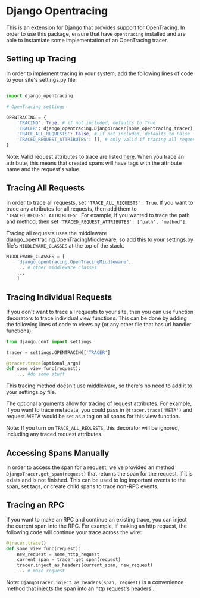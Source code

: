 # Django Opentracing

This is an extension for Django that provides support for OpenTracing. In order to use this package, ensure that have `opentracing` installed and are able to instantiate some implementation of an OpenTracing tracer. 

## Setting up Tracing

In order to implement tracing in your system, add the following lines of code to your site's settings.py file:

```python

import django_opentracing

# OpenTracing settings

OPENTRACING = {
    'TRACING': True, # if not included, defaults to True
    'TRACER': django_opentracing.DjangoTracer(some_opentracing_tracer), # you can use any valid opentracing tracer implementation
    'TRACE_ALL_REQUESTS': False, # if not included, defaults to False
    'TRACED_REQUEST_ATTRIBUTES': [], # only valid if tracing all requests
}
```

Note: Valid request attributes to trace are listed [here](https://docs.djangoproject.com/en/1.9/ref/request-response/#django.http.HttpRequest). When you trace an attribute, this means that created spans will have tags with the attribute name and the request's value.

## Tracing All Requests

In order to trace all requests, set `'TRACE_ALL_REQUESTS': True`. If you want to trace any attributes for all requests, then add them to `'TRACED_REQUEST_ATTRIBUTES'`. For example, if you wanted to trace the path and method, then set `'TRACED_REQUEST_ATTRIBUTES': ['path', 'method']`.

Tracing all requests uses the middleware django_opentracing.OpenTracingMiddleware, so add this to your settings.py file's `MIDDLEWARE_CLASSES` at the top of the stack.

```python
MIDDLEWARE_CLASSES = [
    'django_opentracing.OpenTracingMiddleware',
    ... # other middleware classes
    ...
    ]
```

## Tracing Individual Requests

If you don't want to trace all requests to your site, then you can use function decorators to trace individual view functions. This can be done by adding the following lines of code to views.py (or any other file that has url handler functions):

```python
from django.conf import settings

tracer = settings.OPENTRACING['TRACER']

@tracer.trace(optional_args)
def some_view_func(request):
    ... #do some stuff
```
This tracing method doesn't use middleware, so there's no need to add it to your settings.py file.

The optional arguments allow for tracing of request attributes. For example, if you want to trace metadata, you could pass in `@tracer.trace('META')` and request.META would be set as a tag on all spans for this view function.

Note: If you turn on `TRACE_ALL_REQUESTS`, this decorator will be ignored, including any traced request attributes. 

## Accessing Spans Manually

In order to access the span for a request, we've provided an method `DjangoTracer.get_span(request)` that returns the span for the request, if it is exists and is not finished. This can be used to log important events to the span, set tags, or create child spans to trace non-RPC events.

## Tracing an RPC

If you want to make an RPC and continue an existing trace, you can inject the current span into the RPC. For example, if making an http request, the following code will continue your trace across the wire:

```python
@tracer.trace()
def some_view_func(request):
    new_request = some_http_request
    current_span = tracer.get_span(request)
    tracer.inject_as_headers(current_span, new_request)
    ... # make request
```
Note: `DjangoTracer.inject_as_headers(span, request)` is a convenience method that injects the span into an http request's headers`.

